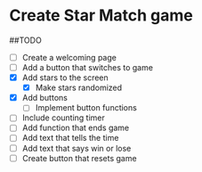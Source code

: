 # Create Star Match game

##TODO
- [ ] Create a welcoming page
- [ ] Add a button that switches to game
- [x] Add stars to the screen
    - [x] Make stars randomized

- [x] Add buttons
    - [ ] Implement button functions 

- [ ] Include counting timer
- [ ] Add function that ends game
- [ ] Add text that tells the time
- [ ] Add text that says win or lose
- [ ] Create button that resets game